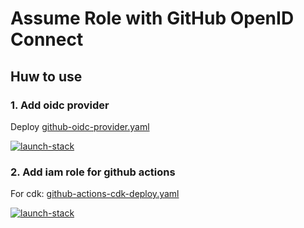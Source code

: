 # Assume Role with GitHub OpenID Connect

## Huw to use

### 1. Add oidc provider

Deploy [github-oidc-provider.yaml](./github-oidc-provider.yaml)

[![launch-stack](https://s3.amazonaws.com/cloudformation-examples/cloudformation-launch-stack.png)](https://console.aws.amazon.com/cloudformation/home#/stacks/new?stackName=github-oidc-provider&templateURL=https://s3.amazonaws.com/mats-templates/assume-role-with-github-oidc/latest/github-oidc-provider.yaml)

### 2. Add iam role for github actions

For cdk: [github-actions-cdk-deploy.yaml](./github-actions-cdk-deploy.yaml)

[![launch-stack](https://s3.amazonaws.com/cloudformation-examples/cloudformation-launch-stack.png)](https://console.aws.amazon.com/cloudformation/home#/stacks/new?stackName=github-actions-cdk-deploy&templateURL=https://s3.amazonaws.com/mats-templates/assume-role-with-github-oidc/latest/github-actions-cdk-deploy.yaml)
